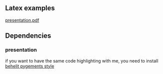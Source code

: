 ## Latex examples
   [presentation.pdf](https://github.com/oblique/latex-examples/raw/master/presentation/presentation.pdf)


## Dependencies
### presentation
   if you want to have the same code highlighting with me, you need to install [behelit pygements style](https://github.com/oblique/pygments-style-behelit)